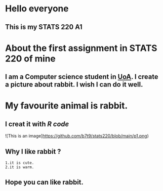 # Hello everyone
## This is my STATS 220 A1
# About the first assignment in STATS 220 of mine
## I am a Computer science student in [UoA](https://www.auckland.ac.nz/en.html). I create a picture about rabbit. I wish I can do it well.
# My favourite animal is rabbit.
## I creat it with *R code*
![This is an image]https://github.com/b7t9/stats220/blob/main/p1.png)
## Why I like rabbit ?
    1.it is cute.
    2.it is warm.
## Hope you can like rabbit.
